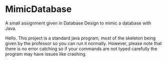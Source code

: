 # MimicDatabase
A small assignment given in Database Design to mimic a database with Java.

Hello. This project is a standard java program, most of the skeleton being given by the professor so you can run it normally.
However, please note that there is no error catching so if your commands are not typed carefully the program may have issues like 
crashing.
